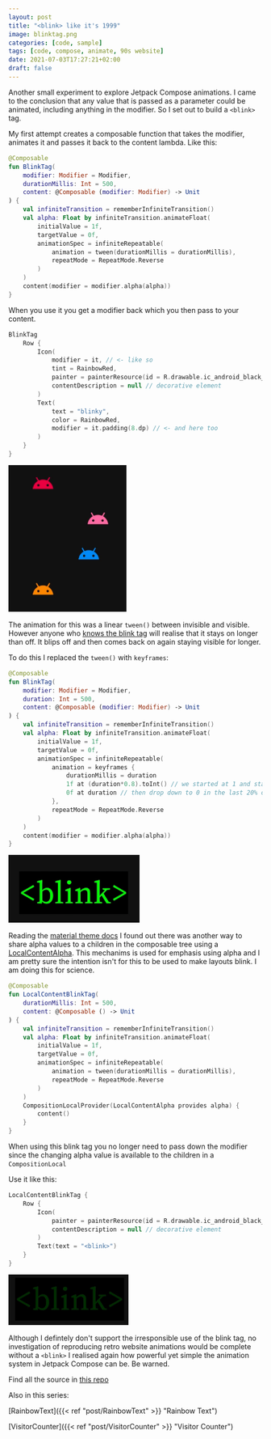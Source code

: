 ```yaml
---
layout: post
title: "<blink> like it's 1999"
image: blinktag.png
categories: [code, sample]
tags: [code, compose, animate, 90s website]
date: 2021-07-03T17:27:21+02:00
draft: false
---
```

Another  small experiment to explore Jetpack Compose animations. I came to the conclusion that any value that is passed as a parameter could be animated, including anything in the modifier. So I set out to build a `<blink>` tag. 

My first attempt creates a composable function that takes the modifier, animates it and passes it back to the content lambda. Like this:

```kotlin
@Composable
fun BlinkTag(
    modifier: Modifier = Modifier,
    durationMillis: Int = 500,
    content: @Composable (modifier: Modifier) -> Unit
) {
    val infiniteTransition = rememberInfiniteTransition()
    val alpha: Float by infiniteTransition.animateFloat(
        initialValue = 1f,
        targetValue = 0f,
        animationSpec = infiniteRepeatable(
            animation = tween(durationMillis = durationMillis),
            repeatMode = RepeatMode.Reverse
        )
    )
    content(modifier = modifier.alpha(alpha))
}
```

When you use it you get a modifier back which you then pass to your content.
```kotlin
BlinkTag 
    Row {
        Icon(
            modifier = it, // <- like so
            tint = RainbowRed,
            painter = painterResource(id = R.drawable.ic_android_black_24dp),
            contentDescription = null // decorative element
        )
        Text(
            text = "blinky",
            color = RainbowRed,
            modifier = it.padding(8.dp) // <- and here too
        )
    }
}
```

  <img src="ghosts.gif" width="{{ .Width }}" height="{{ .Height }}">

The animation for this was a linear `tween()` between invisible and visible. However anyone who [knows the blink tag](https://www.google.com/search?q=blink+tag) will realise that it stays on longer than off. It blips off and then comes back on again staying visible for longer. 

To do this I replaced the `tween()` with `keyframes`:
```kotlin
@Composable
fun BlinkTag(
    modifier: Modifier = Modifier,
    duration: Int = 500,
    content: @Composable (modifier: Modifier) -> Unit
) {
    val infiniteTransition = rememberInfiniteTransition()
    val alpha: Float by infiniteTransition.animateFloat(
        initialValue = 1f,
        targetValue = 0f,
        animationSpec = infiniteRepeatable(
            animation = keyframes {
                durationMillis = duration
                1f at (duration*0.8).toInt() // we started at 1 and stay here for 80% of the time
                0f at duration // then drop down to 0 in the last 20% of the time
            },
            repeatMode = RepeatMode.Reverse 
        )
    )
    content(modifier = modifier.alpha(alpha))
}
```

  <img src="blinkLong.gif" width="{{ .Width }}" height="{{ .Height }}">

Reading the [material theme docs](https://developer.android.com/jetpack/compose/themes#emphasis) I found out there was another way to share alpha values to a children in the composable tree using a [LocalContentAlpha](https://developer.android.com/reference/kotlin/androidx/compose/material/package-summary#LocalContentAlpha). This mechanims is used for emphasis using alpha and I am pretty sure the intention isn't for this to be used to make layouts blink. I am doing this for science.

```kotlin
@Composable
fun LocalContentBlinkTag(
    durationMillis: Int = 500,
    content: @Composable () -> Unit
) {
    val infiniteTransition = rememberInfiniteTransition()
    val alpha: Float by infiniteTransition.animateFloat(
        initialValue = 1f,
        targetValue = 0f,
        animationSpec = infiniteRepeatable(
            animation = tween(durationMillis = durationMillis),
            repeatMode = RepeatMode.Reverse
        )
    )
    CompositionLocalProvider(LocalContentAlpha provides alpha) {
        content()
    }
}
```

When using this blink tag you no longer need to pass down the modifier since the changing alpha value is available to the children in a `CompositionLocal` 

Use it like this:
```kotlin
LocalContentBlinkTag {
    Row {
        Icon(
            painter = painterResource(id = R.drawable.ic_android_black_24dp),
            contentDescription = null // decorative element
        )
        Text(text = "<blink>")
    }
}
```

<img src="blink.gif" width="{{ .Width }}" height="{{ .Height }}">

Although I defintely don't support the irresponsible use of the blink tag, no investigation of reproducing retro website animations would be complete without a `<blink>` I realised again how powerful yet simple the animation system in Jetpack Compose can be. Be warned.

Find all the source in [this repo](https://github.com/maiatoday/MagicSprinkles)

Also in this series:

[RainbowText]({{< ref "post/RainbowText" >}} "Rainbow Text")

[VisitorCounter]({{< ref "post/VisitorCounter" >}} "Visitor Counter")